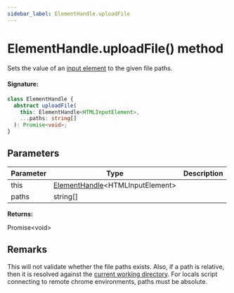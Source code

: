 ```yaml
---
sidebar_label: ElementHandle.uploadFile
---
```


# ElementHandle.uploadFile() method

Sets the value of an [input element](https://developer.mozilla.org/en-US/docs/Web/HTML/Element/input) to the given file paths.

#### Signature:

```typescript
class ElementHandle {
  abstract uploadFile(
    this: ElementHandle<HTMLInputElement>,
    ...paths: string[]
  ): Promise<void>;
}
```

## Parameters

| Parameter | Type                                                                  | Description |
| --------- | --------------------------------------------------------------------- | ----------- |
| this      | [ElementHandle](./puppeteer.elementhandle.md)&lt;HTMLInputElement&gt; |             |
| paths     | string\[\]                                                            |             |

**Returns:**

Promise&lt;void&gt;

## Remarks

This will not validate whether the file paths exists. Also, if a path is relative, then it is resolved against the [current working directory](https://nodejs.org/api/process.html#process_process_cwd). For locals script connecting to remote chrome environments, paths must be absolute.
